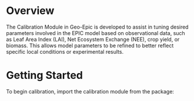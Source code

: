 # Overview
The Calibration Module in Geo-Epic is developed to assist in tuning desired parameters involved in the EPIC model based on observational data, such as Leaf Area Index (LAI), Net Ecosystem Exchange (NEE), crop yield, or biomass. This allows model parameters to be refined to better reflect specific local conditions or experimental results.

# Getting Started
To begin calibration, import the calibration module from the package: